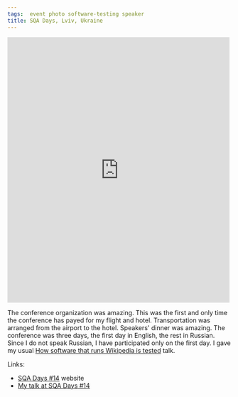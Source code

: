 ```yaml
---
tags:  event photo software-testing speaker
title: SQA Days, Lviv, Ukraine
---
```

<iframe src="https://www.facebook.com/plugins/post.php?href=https%3A%2F%2Fwww.facebook.com%2Fmedia%2Fset%2F%3Fset%3Da.10154155196987290.1073741902.735252289%26type%3D3&width=500" width="500" height="597" style="border:none;overflow:hidden" scrolling="no" frameborder="0" allowTransparency="true"></iframe>

The conference organization was amazing. This was the first and only time the conference has payed for my flight and hotel. Transportation was arranged from the airport to the hotel. Speakers' dinner was amazing. The conference was three days, the first day in English, the rest in Russian. Since I do not speak Russian, I have participated only on the first day. I gave my usual [How software that runs Wikipedia is tested](/how-software-that-runs-wikipedia-is-tested) talk.

Links:

- [SQA Days #14](http://sqadays.com/en/index?eventId=8058) website
- [My talk at SQA Days #14](http://sqadays.com/ru/talk/12484)
